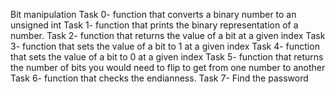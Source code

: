 Bit manipulation
Task 0- function that converts a binary number to an unsigned int
Task 1-  function that prints the binary representation of a number.
Task 2- function that returns the value of a bit at a given index
Task 3- function that sets the value of a bit to 1 at a given index
Task 4- function that sets the value of a bit to 0 at a given index
Task 5- function that returns the number of bits you would need to flip to get from one number to another
Task 6- function that checks the endianness.
Task 7- Find the password
